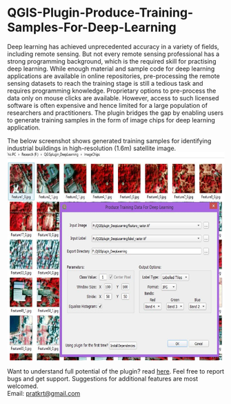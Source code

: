 # QGIS-Plugin-Produce-Training-Samples-For-Deep-Learning
Deep learning has achieved unprecedented accuracy in a variety of fields, including remote sensing. But not every remote sensing professional has a strong programming background, which is the required skill for practising deep learning. While enough material and sample code for deep learning applications are available in online repositories, pre-processing the remote sensing datasets to reach the training stage is still a tedious task and requires programming knowledge. Proprietary options to pre-process the data only on mouse clicks are available. However, access to such licensed software is often expensive and hence limited for a large population of researchers and practitioners. The plugin bridges the gap by enabling users to generate training samples in the form of image chips for deep learning application.<br/>

The below screenshot shows generated training samples for identifying industrial buildings in high-resolution (1.6m) satellite image.<br/>
<img src="PluginScreen.jpg" height="482" width="655">


Want to understand full potential of the plugin? read [here](/UsageInstructions). Feel free to report bugs and get support. Suggestions for additional features are most welcomed.<br/>
Email: pratkrt@gmail.com
